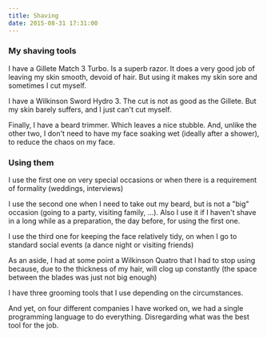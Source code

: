 ```yaml
---
title: Shaving
date: 2015-08-31 17:31:00
---
```


### My shaving tools

I have a Gillete Match 3 Turbo. Is a superb razor. It does a very good job of leaving my skin smooth, devoid of hair. But using it makes my skin sore and sometimes I cut myself.


I have a Wilkinson Sword Hydro 3. The cut is not as good as the Gillete. But my skin barely suffers, and I just can't cut myself.


Finally, I have a beard trimmer. Which leaves a nice stubble. And, unlike the other two, I don't need to have my face soaking wet (ideally after a shower), to reduce the chaos on my face.


### Using them

I use the first one on very special occasions or when there is a requirement of formality (weddings, interviews)


I use the second one when I need to take out my beard, but is not a "big" occasion (going to a party, visiting family, ...). Also I use it if I haven't shave in a long while as a preparation, the day before, for using the first one.


I use the third one for keeping the face relatively tidy, on when I go to standard social events (a dance night or visiting friends)


As an aside, I had at some point a Wilkinson Quatro that I had to stop using because, due to the thickness of my hair, will clog up constantly (the space between the blades was just not big enough)


I have three grooming tools that I use depending on the circumstances.


And yet, on four different companies I have worked on, we had a single programming language to do everything. Disregarding what was the best tool for the job.